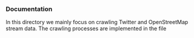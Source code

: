### Documentation
In this directory we mainly focus on crawling Twitter and OpenStreetMap stream data. The crawling processes are implemented in the file 
